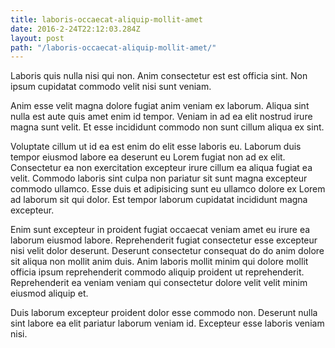 ```yaml
---
title: laboris-occaecat-aliquip-mollit-amet
date: 2016-2-24T22:12:03.284Z
layout: post
path: "/laboris-occaecat-aliquip-mollit-amet/"
---
```


Laboris quis nulla nisi qui non. Anim consectetur est est officia sint. Non ipsum cupidatat commodo velit nisi sunt veniam.

Anim esse velit magna dolore fugiat anim veniam ex laborum. Aliqua sint nulla est aute quis amet enim id tempor. Veniam in ad ea elit nostrud irure magna sunt velit. Et esse incididunt commodo non sunt cillum aliqua ex sint.

Voluptate cillum ut id ea est enim do elit esse laboris eu. Laborum duis tempor eiusmod labore ea deserunt eu Lorem fugiat non ad ex elit. Consectetur ea non exercitation excepteur irure cillum ea aliqua fugiat ea velit. Commodo laboris sint culpa non pariatur sit sunt magna excepteur commodo ullamco. Esse duis et adipisicing sunt eu ullamco dolore ex Lorem ad laborum sit qui dolor. Est tempor laborum cupidatat incididunt magna excepteur.

Enim sunt excepteur in proident fugiat occaecat veniam amet eu irure ea laborum eiusmod labore. Reprehenderit fugiat consectetur esse excepteur nisi velit dolor deserunt. Deserunt consectetur consequat do do anim dolore sit aliqua non mollit anim duis. Anim laboris mollit minim qui dolore mollit officia ipsum reprehenderit commodo aliquip proident ut reprehenderit. Reprehenderit ea veniam veniam qui consectetur dolore velit velit minim eiusmod aliquip et.

Duis laborum excepteur proident dolor esse commodo non. Deserunt nulla sint labore ea elit pariatur laborum veniam id. Excepteur esse laboris veniam nisi.